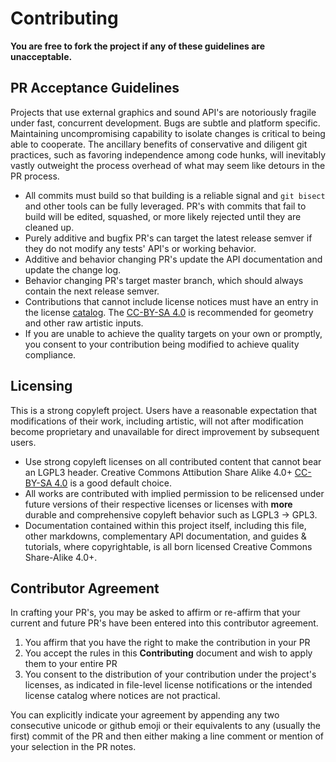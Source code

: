 # Contributing

**You are free to fork the project if any of these guidelines are unacceptable.**

## PR Acceptance Guidelines

Projects that use external graphics and sound API's are notoriously fragile under fast, concurrent development.  Bugs are subtle and platform specific.  Maintaining uncompromising capability to isolate changes is critical to being able to cooperate.  The ancillary benefits of conservative and diligent git practices, such as favoring independence among code hunks,  will inevitably vastly outweight the process overhead of what may seem like detours in the PR process.

* All commits must build so that building is a reliable signal and `git bisect` and other tools can be fully leveraged.  PR's with commits that fail to build will be edited, squashed, or more likely rejected until they are cleaned up.
* Purely additive and bugfix PR's can target the latest release semver if they do not modify any tests' API's or working behavior.
* Additive and behavior changing PR's update the API documentation and update the change log.
* Behavior changing PR's target master branch, which should always contain the next release semver.
* Contributions that cannot include license notices must have an entry in the license [catalog](./licensing/CATALOG.md).  The [CC-BY-SA 4.0](https://creativecommons.org/licenses/by-sa/4.0/) is recommended for geometry and other raw artistic inputs.
* If you are unable to achieve the quality targets on your own or promptly, you consent to your contribution being modified to achieve quality compliance.

## Licensing

This is a strong copyleft project.  Users have a reasonable expectation that modifications of their work, including artistic, will not after modification become proprietary and unavailable for direct improvement by subsequent users.

* Use strong copyleft licenses on all contributed content that cannot bear an LGPL3 header.  Creative Commons Attibution Share Alike 4.0+ [CC-BY-SA 4.0](https://creativecommons.org/licenses/by-sa/4.0/) is a good default choice.
* All works are contributed with implied permission to be relicensed under future versions of their respective licenses or licenses with **more** durable and comprehensive copyleft behavior such as LGPL3 -> GPL3.
* Documentation contained within this project itself, including this file, other markdowns, complementary API documentation, and guides & tutorials, where copyrightable, is all born licensed Creative Commons Share-Alike 4.0+.

## Contributor Agreement

In crafting your PR's, you may be asked to affirm or re-affirm that your current and future PR's have been entered into this contributor agreement.

1.  You affirm that you have the right to make the contribution in your PR
2.  You accept the rules in this **Contributing** document and wish to apply them to your entire PR
3.  You consent to the distribution of your contribution under the project's licenses, as indicated in file-level license notifications or the intended license catalog where notices are not practical.

You can explicitly indicate your agreement by appending any two consecutive unicode or github emoji or their equivalents to any (usually the first) commit of the PR and then either making a line comment or mention of your selection in the PR notes.
